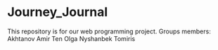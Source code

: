 # Journey_Journal
This repository is for our web programming project.
Groups members:
Akhtanov Amir
Ten Olga
Nyshanbek Tomiris 
